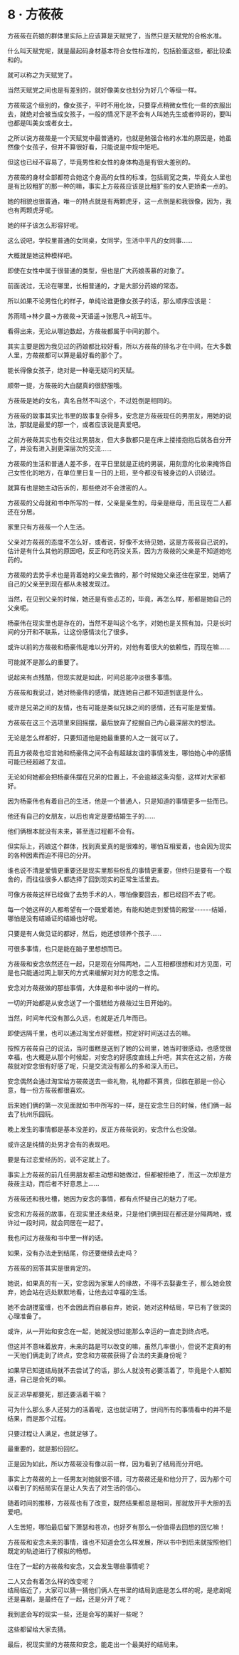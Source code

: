 <link rel="stylesheet" href="../styles/text.css" />
<h1>8 · 方莜莜</h1>

方莜莜在药娘的群体里实际上应该算是天赋党了，当然只是天赋党的合格水准。

什么叫天赋党呢，就是最起码身材基本符合女性标准的，包括脸蛋这些，都比较柔和的。

就可以称之为天赋党了。

当然天赋党之间也是有差别的，就好像美女也划分为好几个等级一样。

方莜莜这个级别的，像女孩子，平时不用化妆，只要穿点稍微女性化一些的衣服出去，就绝对会被当成女孩子，一般的情况下是不会有人叫她先生或者帅哥的，要叫也都是叫美女或者女士。

之所以说方莜莜是一个天赋党中最普通的，也就是勉强合格的水准的原因是，她虽然像个女孩子，但并不算很好看，只能说是中规中矩吧。

但这也已经不容易了，毕竟男性和女性的身体构造是有很大差别的。

方莜莜的身材全部都符合她这个身高的女性的标准，包括肩宽之类，毕竟女人里也是有比较粗犷的那一种的嘛，事实上方莜莜应该是比粗犷些的女人更娇柔一点的。

她的相貌也很普通，唯一的特点就是有两颗虎牙，这一点倒是和我很像，因为，我也有两颗虎牙呢。

她的样子该怎么形容好呢。

这么说吧，学校里普通的女同桌，女同学，生活中平凡的女同事......

大概就是她这种模样吧。

即使在女性中属于很普通的类型，但也是广大药娘羡慕的对象了。

前面说过，无论在哪里，长相普通的，才是大部分药娘的常态。

所以如果不论男性化的样子，单纯论谁更像女孩子的话，那么顺序应该是：

苏雨晴→林夕晨→方莜莜→天语遥→张思凡→胡玉牛。

看得出来，无论从哪边数起，方莜莜都属于中间的那个。

其实主要是因为我见过的药娘都比较好看，所以方莜莜的排名才在中间，在大多数人里，方莜莜都可以算是最好看的那个了。

能长得像女孩子，绝对是一种毫无疑问的天赋。

顺带一提，方莜莜的大白腿真的很舒服哦。

方莜莜是她的女名，真名自然不叫这个，不过姓倒是相同的。

方莜莜的故事其实比书里的故事复杂得多，安念是方莜莜现任的男朋友，用她的说法，那就是最爱的那一个，或者应该说是真爱吧。

之前方莜莜其实也有交往过男朋友，但大多数都只是在床上搂搂抱抱后就各自分开了，并没有进入到更深层次的交流......

方莜莜的生活和普通人差不多，在平日里就是正统的男装，用刻意的化妆来掩饰自己女性化的地方，在单位里日复一日的上班，至今都没有被身边的人识破过。

就算有也是她主动告诉的，那些绝对不会泄密的人。

方莜莜的父母就和书中所写的一样，父亲是亲生的，母亲是继母，而且现在二人都还在分居。

家里只有方莜莜一个人生活。

父亲对方莜莜的态度不怎么好，或者说，好像不太待见她，这是方莜莜自己说的，估计是有什么其他的原因吧，反正和吃药没关系，因为方莜莜的父亲是不知道她吃药的。

方莜莜的去势手术也是背着她的父亲去做的，那个时候她父亲还住在家里，她瞒了自己的父亲至到现在都从未被发现过。

当然，在见到父亲的时候，她还是有些忐忑的，毕竟，再怎么样，那都是她自己的父亲呢。

杨豪伟在现实里也是存在的，当然不是叫这个名字，对她也是关照有加，只是长时间的分开和不联系，让这份感情淡化了很多。

或许以前的方莜莜和杨豪伟是难以分开的，对他有着很大的依赖性，而现在嘛......

可能就不是那么的重要了。

说起来有点残酷，但现实就是如此，时间总能冲淡很多事情。

方莜莜和我说过，她对杨豪伟的感情，就连她自己都不知道到底是什么。

或许是兄弟之间的友情，也有可能是类似兄妹之间的感情，还有可能是爱情。

方莜莜在这三个选项里来回摇摆，最后放弃了挖掘自己内心最深层次的想法。

无论是怎么样都好，只要知道他是她最重要的人之一就可以了。

而且方莜莜也坦言她和杨豪伟之间不会有超越友谊的事情发生，哪怕她心中的感情可能已经超越了友谊。

无论如何她都会把杨豪伟摆在兄弟的位置上，不会逾越这条沟壑，这样对大家都好。

因为杨豪伟也有着自己的生活，他是一个普通人，只是知道的事情更多一些而已。

他还有自己的女朋友，以后也肯定是要结婚生子的......

他们俩根本就没有未来，甚至连过程都不会有。

但实际上，药娘这个群体，找到真爱真的是很难的，哪怕互相爱着，也会因为现实的各种因素而迫不得已的分开。

谁也说不清是爱情更重要还是现实里那些纷乱的事情更重要，但终归是要有一个取舍的，而往往很多人都选择了回到现实的正常生活里去。

可像方莜莜这样已经做了去势手术的人，哪怕像要回去，都已经回不去了呢。

每一个她这样的人都希望有一个既爱着她，有能和她走到爱情的殿堂------结婚，哪怕是没有结婚证的结婚也好呢。

只要是有人做见证的都好，然后，她还想领养个孩子......

可很多事情，也只是能在脑子里想想而已。

方莜莜和安念依然还在一起，只是现在分隔两地，二人互相都很想和对方见面，可是也只能通过网上聊天的方式来缓解对对方的思念之情。

安念对方莜莜做的那些事情，大体是和书中说的一样的。

一切的开始都是从安念送了一个蛋糕给方莜莜过生日开始的。

当然，时间年代没有那么久远，也就是近几年而已。

即使远隔千里，也可以通过淘宝点好蛋糕，预定好时间送过去的嘛。

按照方莜莜自己的说法，当时蛋糕是送到了她的公司里，她当时很感动，也感觉很幸福，也大概是从那个时候起，对安念的好感度直线上升吧，其实在这之前，方莜莜就对安念很有好感了呢，只是交流没有那么的多和深入而已。

安念偶然会通过淘宝给方莜莜送去一些礼物，礼物都不算贵，但胜在那是一份心意，每一份方莜莜都很喜欢。

后来她们俩的第一次见面就如书中所写的一样，是在安念生日的时候，他们俩一起去了杭州乐园玩。

晚上发生的事情都是基本没差的，反正方莜莜说的，安念什么也没做。

或许这是纯情的处男才会有的表现吧。

要是有过恋爱经历的，说不定就上了。

事实上方莜莜的前几任男朋友都主动想和她做过，但都被拒绝了，而这一次却是方莜莜主动，而后者不好意思上......

方莜莜还和我吐槽，她因为安念的事情，都有点怀疑自己的魅力了呢。

安念和方莜莜的故事，在现实里还未结束，只是他们俩到现在都还是分隔两地，或许过一段时间，就会同居在一起了。

我也问过方莜莜和书中里一样的话。

如果，没有办法走到结尾，你还要继续去走吗？

方莜莜的回答其实是很肯定的。

她说，如果真的有一天，安念因为家里人的缘故，不得不去娶妻生子，那么她会放弃，她会站在远处默默地看，让他去过幸福的生活。

她不会胡搅蛮缠，也不会因此而自暴自弃，她说，她对这种结局，早已有了很深的心理准备了。

或许，从一开始和安念在一起，她就没想过能那么幸运的一直走到终点吧。

但这并不意味着放弃，未来的路是可以改变的嘛，虽然几率很小，但说不定真的有一天他们俩走到了终点，安念和方莜莜获得了合法的夫妻身份呢？

如果早已知道结局就不去尝试了的话，那么人就没有必要活着了，毕竟是个人都知道，自己是会死的嘛。

反正迟早都要死，那还要活着干嘛？

可为什么那么多人还努力的活着呢，这也就证明了，世间所有的事情看中的并不是结果，而是那个过程。

只要过程让人满足，也就足够了。

最重要的，就是那份回忆。

正是因为如此，所以方莜莜没有像以前一样，因为看到了结局而分开吧。

事实上方莜莜的上一任男友对她就很不错，可方莜莜还是和他分开了，因为那个可以看到了的结局实在是让人失去了对生活的信心。

随着时间的推移，方莜莜也有了改变，既然结果都总是相同，那就放开手大胆的去爱吧。

人生苦短，哪怕最后留下萧瑟和苍凉，也好歹有那么一份值得去回想的回忆嘛！

方莜莜和安念未来的事情，谁也不知道会怎么样发展，所以书中到后来就按照他们既定的轨迹进行了模拟的畅想。

住在了一起的方莜莜和安念，又会发生哪些事情呢？

二人又会有着怎么样的改变呢？\
结局临近了，大家可以猜一猜他们俩人在书里的结局到底是怎么样的呢，是悲剧呢还是喜剧，是最终在了一起，还是分开了呢？

我到底会写的现实一些，还是会写的美好一些呢？

这些都留给大家去猜。

最后，祝现实里的方莜莜和安念，能走出一个最美好的结局来。
